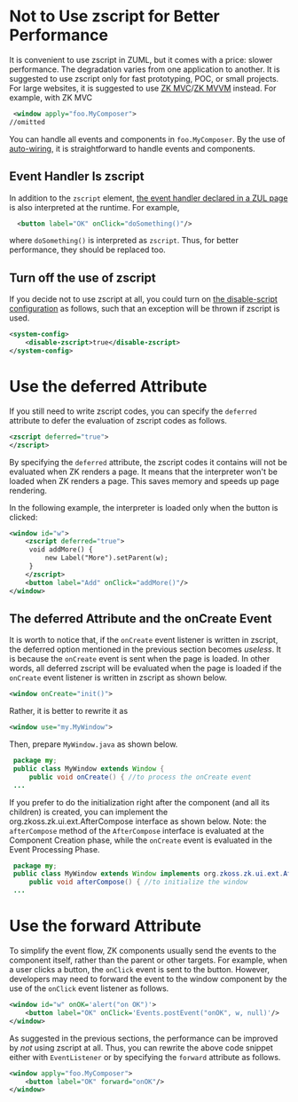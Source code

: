 

# Not to Use zscript for Better Performance

It is convenient to use zscript in ZUML, but it comes with a price:
slower performance. The degradation varies from one application to
another. It is suggested to use zscript only for fast prototyping, POC,
or small projects. For large websites, it is suggested to use [ZK
MVC]({{site.baseurl}}/zk_dev_ref/mvc)/[ZK
MVVM](http://books.zkoss.org/zk-mvvm-book/8.0/index.html) instead. For
example, with ZK MVC

```xml
 <window apply="foo.MyComposer">
//omitted
```

You can handle all events and components in `foo.MyComposer`. By the use
of [
auto-wiring]({{site.baseurl}}/zk_component_ref/common_operations/event_handling/event_listening#Composer_and_Event_Listener_Autowiring),
it is straightforward to handle events and components.

## Event Handler Is zscript

In addition to the `zscript` element, [ the event handler declared in a
ZUL
page]({{site.baseurl}}/zk_component_ref/common_operations/event_handling/event_listening#Declare_an_Event_Handler_in_a_ZUL_page)
is also interpreted at the runtime. For example,

```xml
  <button label="OK" onClick="doSomething()"/>
```

where `doSomething()` is interpreted as `zscript`. Thus, for better
performance, they should be replaced too.

## Turn off the use of zscript

If you decide not to use zscript at all, you could turn on [the
disable-script
configuration]({{site.baseurl}}/zk_config_ref/the_system-config_element/the_disable-zscript_element)
as follows, such that an exception will be thrown if zscript is used.

```xml
<system-config>
    <disable-zscript>true</disable-zscript>
</system-config>
```

# Use the deferred Attribute

If you still need to write zscript codes, you can specify the `deferred`
attribute to defer the evaluation of zscript codes as follows.

```xml
<zscript deferred="true">
</zscript>
```

By specifying the `deferred` attribute, the zscript codes it contains
will not be evaluated when ZK renders a page. It means that the
interpreter won't be loaded when ZK renders a page. This saves memory
and speeds up page rendering.

In the following example, the interpreter is loaded only when the button
is clicked:

```xml
<window id="w">
    <zscript deferred="true">
     void addMore() {
         new Label("More").setParent(w);
     }
    </zscript>
    <button label="Add" onClick="addMore()"/>
</window>
```

## The deferred Attribute and the onCreate Event

It is worth to notice that, if the `onCreate` event listener is written
in zscript, the deferred option mentioned in the previous section
becomes *useless*. It is because the `onCreate` event is sent when the
page is loaded. In other words, all deferred zscript will be evaluated
when the page is loaded if the `onCreate` event listener is written in
zscript as shown below.

```xml
<window onCreate="init()">
```

Rather, it is better to rewrite it as

```xml
<window use="my.MyWindow">
```

Then, prepare `MyWindow.java` as shown below.

```java
 package my;
 public class MyWindow extends Window {
     public void onCreate() { //to process the onCreate event
 ...
```

If you prefer to do the initialization right after the component (and
all its children) is created, you can implement the
<javadoc type="interface">org.zkoss.zk.ui.ext.AfterCompose</javadoc>
interface as shown below. Note: the `afterCompose` method of the
`AfterCompose` interface is evaluated at the Component Creation phase,
while the `onCreate` event is evaluated in the Event Processing Phase.

```java
 package my;
 public class MyWindow extends Window implements org.zkoss.zk.ui.ext.AfterCompose {
     public void afterCompose() { //to initialize the window
 ...
```

# Use the forward Attribute

To simplify the event flow, ZK components usually send the events to the
component itself, rather than the parent or other targets. For example,
when a user clicks a button, the `onClick` event is sent to the button.
However, developers may need to forward the event to the window
component by the use of the `onClick` event listener as follows.

```xml
<window id="w" onOK='alert("on OK")'>
    <button label="OK" onClick='Events.postEvent("onOK", w, null)'/>
</window>
```

As suggested in the previous sections, the performance can be improved
by *not* using zscript at all. Thus, you can rewrite the above code
snippet either with `EventListener` or by specifying the `forward`
attribute as follows.

```xml
<window apply="foo.MyComposer">
    <button label="OK" forward="onOK"/>
</window>
```
